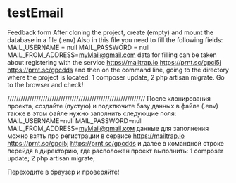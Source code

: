 # testEmail
Feedback form
After cloning the project, create (empty) and mount the database in a file (.env) 
Also in this file you need to fill the following fields: MAIL_USERNAME = null MAIL_PASSWORD = null MAIL_FROM_ADDRESS=myMail@gmail.com
data for filling can be taken about registering with the service https://mailtrap.io https://prnt.sc/gpci5j https://prnt.sc/gpcdds
and then on the command line, going to the directory where the project is located: 1 composer update, 2 php artisan migrate.
Go to the browser and check!

////////////////////////////////////////////////////////////// 
После клонирования проекта, создайте (пустую) и подключите базу данных в файле (.env) 
также в этом файле нужно заполнить следующие поля: MAIL_USERNAME=null MAIL_PASSWORD=null MAIL_FROM_ADDRESS=myMail@gmail.ком 
данные для заполнения можно взять про регистрации в сервисе https://mailtrap.io  https://prnt.sc/gpci5j https://prnt.sc/gpcdds  и далее в командной строке перейдя в директорию, 
где расположен проект выполнить: 1 composer update; 2 php artisan migrate;

Переходите в браузер и проверяйте!
